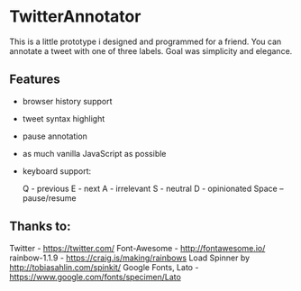 # TwitterAnnotator

This is a little prototype i designed and programmed for a friend. You can annotate a tweet with one of three labels. Goal was simplicity and elegance.

## Features

- browser history support
- tweet syntax highlight
- pause annotation
- as much vanilla JavaScript as possible
- keyboard support:

  Q - previous
  E - next
  A - irrelevant
  S - neutral
  D - opinionated
  Space – pause/resume


## Thanks to:

Twitter - https://twitter.com/
Font-Awesome - http://fontawesome.io/
rainbow-1.1.9 - https://craig.is/making/rainbows
Load Spinner by http://tobiasahlin.com/spinkit/
Google Fonts, Lato - https://www.google.com/fonts/specimen/Lato